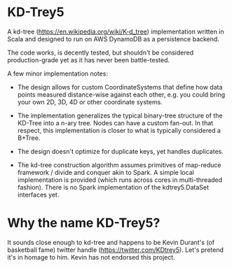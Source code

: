 
KD-Trey5
========

A kd-tree (https://en.wikipedia.org/wiki/K-d_tree) implementation written in Scala and designed to run on AWS DynamoDB as a persistence backend.

The code works, is decently tested, but shouldn't be considered production-grade yet as it has never been battle-tested.

A few minor implementation notes:

* The design allows for custom CoordinateSystems that define how data points measured distance-wise against each other, e.g. you could bring your own 2D, 3D, 4D or other coordinate systems.

* The implementation generalizes the typical binary-tree structure of the KD-Tree into a n-ary tree.  Nodes can have a custom fan-out.  In that respect, this implementation is closer to what is typically considered a B+Tree.

* The design doesn't optimize for duplicate keys, yet handles duplicates.

* The kd-tree construction algorithm assumes primitives of map-reduce framework / divide and conquer akin to Spark.  A simple local implementation is provided (which runs across cores in multi-threaded fashion).  There is no Spark implementation of the kdtrey5.DataSet interfaces yet.


Why the name KD-Trey5?
======================

It sounds close enough to kd-tree and happens to be Kevin Durant's (of basketball fame) twitter handle (https://twitter.com/KDtrey5).  Let's pretend it's in homage to him.  Kevin has not endorsed this project.

